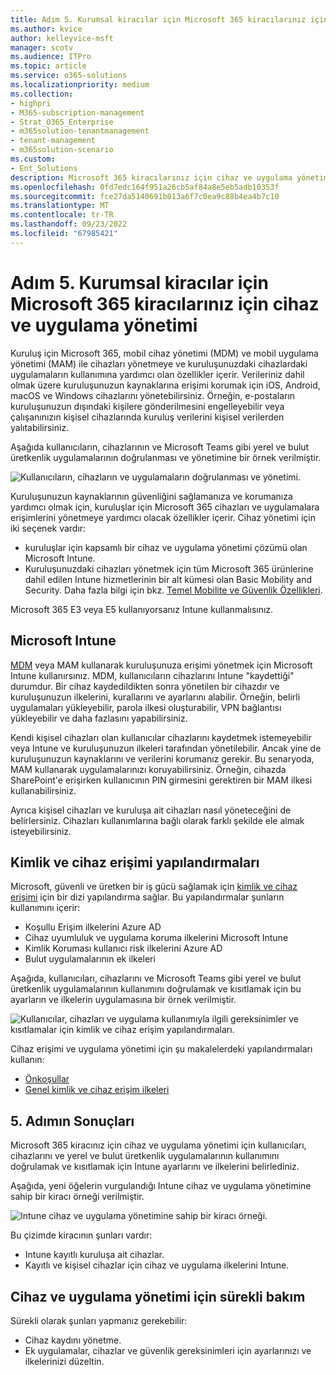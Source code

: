 ```yaml
---
title: Adım 5. Kurumsal kiracılar için Microsoft 365 kiracılarınız için cihaz ve uygulama yönetimi
ms.author: kvice
author: kelleyvice-msft
manager: scotv
ms.audience: ITPro
ms.topic: article
ms.service: o365-solutions
ms.localizationpriority: medium
ms.collection:
- highpri
- M365-subscription-management
- Strat_O365_Enterprise
- m365solution-tenantmanagement
- tenant-management
- m365solution-scenario
ms.custom:
- Ent_Solutions
description: Microsoft 365 kiracılarınız için cihaz ve uygulama yönetimi için doğru seçeneği dağıtın.
ms.openlocfilehash: 0fd7edc164f951a26cb5af84a8e5eb5adb10353f
ms.sourcegitcommit: fce27da5140691b013a6f7c0ea9c88b4ea4b7c10
ms.translationtype: MT
ms.contentlocale: tr-TR
ms.lasthandoff: 09/23/2022
ms.locfileid: "67985421"
---
```

# <a name="step-5-device-and-app-management-for-your-microsoft-365-for-enterprise-tenants"></a>Adım 5. Kurumsal kiracılar için Microsoft 365 kiracılarınız için cihaz ve uygulama yönetimi

Kuruluş için Microsoft 365, mobil cihaz yönetimi (MDM) ve mobil uygulama yönetimi (MAM) ile cihazları yönetmeye ve kuruluşunuzdaki cihazlardaki uygulamaların kullanımına yardımcı olan özellikler içerir. Verileriniz dahil olmak üzere kuruluşunuzun kaynaklarına erişimi korumak için iOS, Android, macOS ve Windows cihazlarını yönetebilirsiniz. Örneğin, e-postaların kuruluşunuzun dışındaki kişilere gönderilmesini engelleyebilir veya çalışanınızın kişisel cihazlarında kuruluş verilerini kişisel verilerden yalıtabilirsiniz.

Aşağıda kullanıcıların, cihazlarının ve Microsoft Teams gibi yerel ve bulut üretkenlik uygulamalarının doğrulanması ve yönetimine bir örnek verilmiştir.

![Kullanıcıların, cihazların ve uygulamaların doğrulanması ve yönetimi.](../media/tenant-management-overview/tenant-management-device-app-mgmt.png)

Kuruluşunuzun kaynaklarının güvenliğini sağlamanıza ve korumanıza yardımcı olmak için, kuruluşlar için Microsoft 365 cihazları ve uygulamalara erişimlerini yönetmeye yardımcı olacak özellikler içerir. Cihaz yönetimi için iki seçenek vardır:

- kuruluşlar için kapsamlı bir cihaz ve uygulama yönetimi çözümü olan Microsoft Intune.
- Kuruluşunuzdaki cihazları yönetmek için tüm Microsoft 365 ürünlerine dahil edilen Intune hizmetlerinin bir alt kümesi olan Basic Mobility and Security. Daha fazla bilgi için bkz. [Temel Mobilite ve Güvenlik Özellikleri](../admin/basic-mobility-security/capabilities.md).

Microsoft 365 E3 veya E5 kullanıyorsanız Intune kullanmalısınız.

## <a name="microsoft-intune"></a>Microsoft Intune

[MDM](/mem/intune/fundamentals/planning-guide) veya MAM kullanarak kuruluşunuza erişimi yönetmek için Microsoft Intune kullanırsınız. MDM, kullanıcıların cihazlarını Intune "kaydettiği" durumdur. Bir cihaz kaydedildikten sonra yönetilen bir cihazdır ve kuruluşunuzun ilkelerini, kurallarını ve ayarlarını alabilir. Örneğin, belirli uygulamaları yükleyebilir, parola ilkesi oluşturabilir, VPN bağlantısı yükleyebilir ve daha fazlasını yapabilirsiniz.

Kendi kişisel cihazları olan kullanıcılar cihazlarını kaydetmek istemeyebilir veya Intune ve kuruluşunuzun ilkeleri tarafından yönetilebilir. Ancak yine de kuruluşunuzun kaynaklarını ve verilerini korumanız gerekir. Bu senaryoda, MAM kullanarak uygulamalarınızı koruyabilirsiniz. Örneğin, cihazda SharePoint'e erişirken kullanıcının PIN girmesini gerektiren bir MAM ilkesi kullanabilirsiniz.

Ayrıca kişisel cihazları ve kuruluşa ait cihazları nasıl yöneteceğini de belirlersiniz. Cihazları kullanımlarına bağlı olarak farklı şekilde ele almak isteyebilirsiniz.

## <a name="identity-and-device-access-configurations"></a>Kimlik ve cihaz erişimi yapılandırmaları

Microsoft, güvenli ve üretken bir iş gücü sağlamak için [kimlik ve cihaz erişimi](../security/office-365-security/microsoft-365-policies-configurations.md) için bir dizi yapılandırma sağlar. Bu yapılandırmalar şunların kullanımını içerir:

- Koşullu Erişim ilkelerini Azure AD
- Cihaz uyumluluk ve uygulama koruma ilkelerini Microsoft Intune
- Kimlik Koruması kullanıcı risk ilkelerini Azure AD
- Bulut uygulamalarının ek ilkeleri

Aşağıda, kullanıcıları, cihazlarını ve Microsoft Teams gibi yerel ve bulut üretkenlik uygulamalarının kullanımını doğrulamak ve kısıtlamak için bu ayarların ve ilkelerin uygulamasına bir örnek verilmiştir.

![Kullanıcılar, cihazları ve uygulama kullanımıyla ilgili gereksinimler ve kısıtlamalar için kimlik ve cihaz erişim yapılandırmaları.](../media/tenant-management-overview/tenant-management-device-app-mgmt-golden-config.png)

Cihaz erişimi ve uygulama yönetimi için şu makalelerdeki yapılandırmaları kullanın:

- [Önkoşullar](../security/office-365-security/identity-access-prerequisites.md)
- [Genel kimlik ve cihaz erişim ilkeleri](../security/office-365-security/identity-access-policies.md)

## <a name="results-of-step-5"></a>5. Adımın Sonuçları

Microsoft 365 kiracınız için cihaz ve uygulama yönetimi için kullanıcıları, cihazlarını ve yerel ve bulut üretkenlik uygulamalarının kullanımını doğrulamak ve kısıtlamak için Intune ayarlarını ve ilkelerini belirlediniz.

Aşağıda, yeni öğelerin vurgulandığı Intune cihaz ve uygulama yönetimine sahip bir kiracı örneği verilmiştir.

![Intune cihaz ve uygulama yönetimine sahip bir kiracı örneği.](../media/tenant-management-overview/tenant-management-tenant-build-step5.png)

Bu çizimde kiracının şunları vardır:

- Intune kayıtlı kuruluşa ait cihazlar.
- Kayıtlı ve kişisel cihazlar için cihaz ve uygulama ilkelerini Intune.

## <a name="ongoing-maintenance-for-device-and-app-management"></a>Cihaz ve uygulama yönetimi için sürekli bakım

Sürekli olarak şunları yapmanız gerekebilir: 

- Cihaz kaydını yönetme.
- Ek uygulamalar, cihazlar ve güvenlik gereksinimleri için ayarlarınızı ve ilkelerinizi düzeltin.
